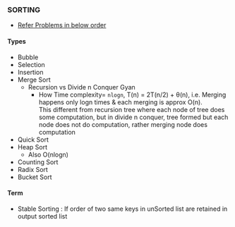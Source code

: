 ### SORTING 
- [Refer Problems in below order](./Practice/src/main/java/com/p2/sort)

#### Types
- Bubble 
- Selection
- Insertion
- Merge Sort
  - Recursion vs Divide n Conquer Gyan
    - How Time complexity= `nlogn`, T(n) = 2T(n/2) + θ(n), i.e. Merging happens only logn times & each merging is approx O(n).<br/> 
    This different from recursion tree where each node of tree does some computation, but in divide n conquer, tree formed but each node does not do computation, rather merging node does computation
- Quick Sort
- Heap Sort
  - Also O(nlogn)
- Counting Sort
- Radix Sort
- Bucket Sort

#### Term
- Stable Sorting : If order of two same keys in unSorted list are retained in output sorted list